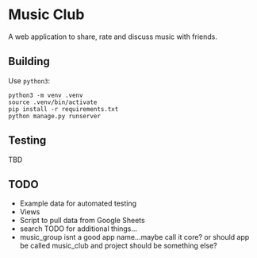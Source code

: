 # Music Club

A web application to share, rate and discuss music with friends.

## Building

Use `python3`:

```
python3 -m venv .venv
source .venv/bin/activate
pip install -r requirements.txt
python manage.py runserver
```

## Testing

TBD

## TODO

- Example data for automated testing
- Views
- Script to pull data from Google Sheets
- search TODO for additional things...
- music_group isnt a good app name...maybe call it core? or should app be called music_club and project should be something else?
